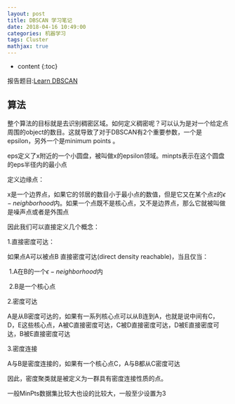 ```yaml
---
layout: post
title: DBSCAN 学习笔记
date: 2018-04-16 10:49:00
categories: 机器学习
tags: Cluster
mathjax: true
---
```


* content
{:toc}

报告题目:[Learn DBSCAN](http://www.sthda.com/english/articles/30-advanced-clustering/105-dbscan-density-based-clustering-essentials/)

## 算法

整个算法的目标就是去识别稠密区域。如何定义稠密呢？可以认为是对一个给定点周围的object的数目。这就导致了对于DBSCAN有2个重要参数，一个是epsilon，另外一个是minimum points 。




eps定义了x附近的一个小圆盘，被叫做x的epsilon领域。minpts表示在这个圆盘的eps半径内的最小点

定义边缘点：

x是一个边界点，如果它的邻居的数目小于最小点的数值，但是它又在某个点z的$\epsilon -neighborhood$内。如果一个点既不是核心点，又不是边界点，那么它就被叫做是噪声点或者是外围点

因此我们可以直接定义几个概念：

1.直接密度可达：

如果点A可以被点B 直接密度可达(direct density reachable)，当且仅当：

​	1.A在B的一个$\epsilon-neighborhood$内

​	2.B是一个核心点

2.密度可达

A是从B密度可达的，如果有一系列核心点可以从B连到A，也就是说中间有C，D，E这些核心点，A被C直接密度可达，C被D直接密度可达，D被E直接密度可达，B被E直接密度可达

3.密度连接

A与B是密度连接的，如果有一个核心点C，A与B都从C密度可达

因此，密度聚类就是被定义为一群具有密度连接性质的点。

一般MinPts数据集比较大也设的比较大，一般至少设置为3



